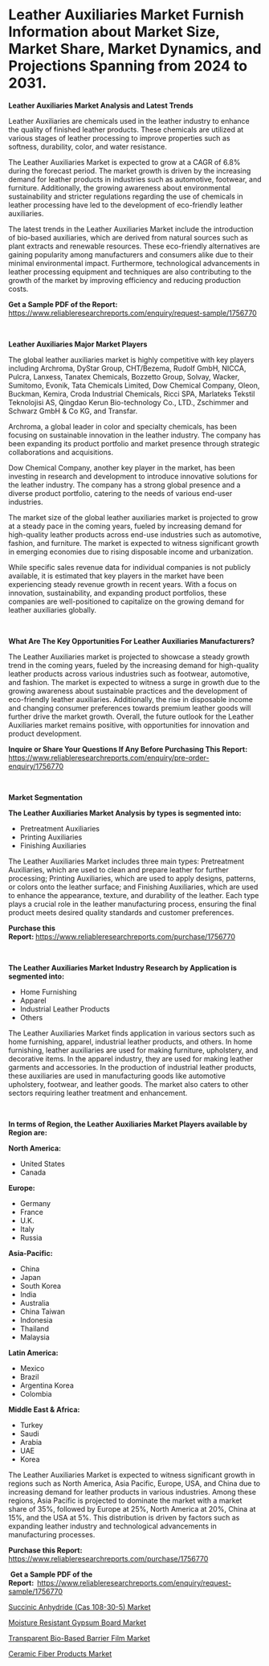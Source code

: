 <p><h1>Leather Auxiliaries Market Furnish Information about Market Size, Market Share, Market Dynamics, and Projections Spanning from 2024 to 2031.</h1></p><p><strong>Leather Auxiliaries Market Analysis and Latest Trends</strong></p>
<p><p>Leather Auxiliaries are chemicals used in the leather industry to enhance the quality of finished leather products. These chemicals are utilized at various stages of leather processing to improve properties such as softness, durability, color, and water resistance.</p><p>The Leather Auxiliaries Market is expected to grow at a CAGR of 6.8% during the forecast period. The market growth is driven by the increasing demand for leather products in industries such as automotive, footwear, and furniture. Additionally, the growing awareness about environmental sustainability and stricter regulations regarding the use of chemicals in leather processing have led to the development of eco-friendly leather auxiliaries.</p><p>The latest trends in the Leather Auxiliaries Market include the introduction of bio-based auxiliaries, which are derived from natural sources such as plant extracts and renewable resources. These eco-friendly alternatives are gaining popularity among manufacturers and consumers alike due to their minimal environmental impact. Furthermore, technological advancements in leather processing equipment and techniques are also contributing to the growth of the market by improving efficiency and reducing production costs.</p></p>
<p><strong>Get a Sample PDF of the Report:&nbsp;</strong> <a href="https://www.reliableresearchreports.com/enquiry/request-sample/1756770">https://www.reliableresearchreports.com/enquiry/request-sample/1756770</a></p>
<p>&nbsp;</p>
<p><strong>Leather Auxiliaries Major Market Players</strong></p>
<p><p>The global leather auxiliaries market is highly competitive with key players including Archroma, DyStar Group, CHT/Bezema, Rudolf GmbH, NICCA, Pulcra, Lanxess, Tanatex Chemicals, Bozzetto Group, Solvay, Wacker, Sumitomo, Evonik, Tata Chemicals Limited, Dow Chemical Company, Oleon, Buckman, Kemira, Croda Industrial Chemicals, Ricci SPA, Marlateks Tekstil Teknolojisi AS, Qingdao Kerun Bio-technology Co., LTD., Zschimmer and Schwarz GmbH & Co KG, and Transfar.</p><p>Archroma, a global leader in color and specialty chemicals, has been focusing on sustainable innovation in the leather industry. The company has been expanding its product portfolio and market presence through strategic collaborations and acquisitions.</p><p>Dow Chemical Company, another key player in the market, has been investing in research and development to introduce innovative solutions for the leather industry. The company has a strong global presence and a diverse product portfolio, catering to the needs of various end-user industries.</p><p>The market size of the global leather auxiliaries market is projected to grow at a steady pace in the coming years, fueled by increasing demand for high-quality leather products across end-use industries such as automotive, fashion, and furniture. The market is expected to witness significant growth in emerging economies due to rising disposable income and urbanization.</p><p>While specific sales revenue data for individual companies is not publicly available, it is estimated that key players in the market have been experiencing steady revenue growth in recent years. With a focus on innovation, sustainability, and expanding product portfolios, these companies are well-positioned to capitalize on the growing demand for leather auxiliaries globally.</p></p>
<p>&nbsp;</p>
<p><strong>What Are The Key Opportunities For Leather Auxiliaries Manufacturers?</strong></p>
<p><p>The Leather Auxiliaries market is projected to showcase a steady growth trend in the coming years, fueled by the increasing demand for high-quality leather products across various industries such as footwear, automotive, and fashion. The market is expected to witness a surge in growth due to the growing awareness about sustainable practices and the development of eco-friendly leather auxiliaries. Additionally, the rise in disposable income and changing consumer preferences towards premium leather goods will further drive the market growth. Overall, the future outlook for the Leather Auxiliaries market remains positive, with opportunities for innovation and product development.</p></p>
<p><strong>Inquire or Share Your Questions If Any Before Purchasing This Report:</strong> <a href="https://www.reliableresearchreports.com/enquiry/pre-order-enquiry/1756770">https://www.reliableresearchreports.com/enquiry/pre-order-enquiry/1756770</a></p>
<p>&nbsp;</p>
<p><strong>Market Segmentation</strong></p>
<p><strong>The Leather Auxiliaries Market Analysis by types is segmented into:</strong></p>
<p><ul><li>Pretreatment Auxiliaries</li><li>Printing Auxiliaries</li><li>Finishing Auxiliaries</li></ul></p>
<p><p>The Leather Auxiliaries Market includes three main types: Pretreatment Auxiliaries, which are used to clean and prepare leather for further processing; Printing Auxiliaries, which are used to apply designs, patterns, or colors onto the leather surface; and Finishing Auxiliaries, which are used to enhance the appearance, texture, and durability of the leather. Each type plays a crucial role in the leather manufacturing process, ensuring the final product meets desired quality standards and customer preferences.</p></p>
<p><strong>Purchase this Report:&nbsp;</strong><a href="https://www.reliableresearchreports.com/purchase/1756770">https://www.reliableresearchreports.com/purchase/1756770</a></p>
<p>&nbsp;</p>
<p><strong>The Leather Auxiliaries Market Industry Research by Application is segmented into:</strong></p>
<p><ul><li>Home Furnishing</li><li>Apparel</li><li>Industrial Leather Products</li><li>Others</li></ul></p>
<p><p>The Leather Auxiliaries Market finds application in various sectors such as home furnishing, apparel, industrial leather products, and others. In home furnishing, leather auxiliaries are used for making furniture, upholstery, and decorative items. In the apparel industry, they are used for making leather garments and accessories. In the production of industrial leather products, these auxiliaries are used in manufacturing goods like automotive upholstery, footwear, and leather goods. The market also caters to other sectors requiring leather treatment and enhancement.</p></p>
<p>&nbsp;</p>
<p><strong>In terms of Region, the Leather Auxiliaries Market Players available by Region are:</strong></p>
<p>
    <p> <strong> North America: </strong>
        <ul>
            <li>United States</li>
            <li>Canada</li>
        </ul>
        </p> 
    <p> <strong> Europe: </strong>
        <ul>
            <li>Germany</li>
            <li>France</li>
            <li>U.K.</li>
            <li>Italy</li>
            <li>Russia</li>
        </ul>
        </p> 
    <p> <strong> Asia-Pacific: </strong>
        <ul>
            <li>China</li>
            <li>Japan</li>
            <li>South Korea</li>
            <li>India</li>
            <li>Australia</li>
            <li>China Taiwan</li>
            <li>Indonesia</li>
            <li>Thailand</li>
            <li>Malaysia</li>
        </ul>
        </p> 
    <p> <strong> Latin America: </strong>
        <ul>
            <li>Mexico</li>
            <li>Brazil</li>
            <li>Argentina Korea</li>
            <li>Colombia</li>
        </ul>
        </p> 
    <p> <strong> Middle East & Africa: </strong>
        <ul>
            <li>Turkey</li>
            <li>Saudi</li>
            <li>Arabia</li>
            <li>UAE</li>
            <li>Korea</li>
        </ul>
    </p>
    </p>
<p><p>The Leather Auxiliaries Market is expected to witness significant growth in regions such as North America, Asia Pacific, Europe, USA, and China due to increasing demand for leather products in various industries. Among these regions, Asia Pacific is projected to dominate the market with a market share of 35%, followed by Europe at 25%, North America at 20%, China at 15%, and the USA at 5%. This distribution is driven by factors such as expanding leather industry and technological advancements in manufacturing processes.</p></p>
<p><strong>Purchase this Report: </strong><a href="https://www.reliableresearchreports.com/purchase/1756770">https://www.reliableresearchreports.com/purchase/1756770</a></p>
<p>&nbsp;<strong>Get a Sample PDF of the Report:&nbsp;&nbsp;</strong><a href="https://www.reliableresearchreports.com/enquiry/request-sample/1756770">https://www.reliableresearchreports.com/enquiry/request-sample/1756770</a></p>
<p><strong></strong></p>
<p><p><a href="https://view.publitas.com/reportprime-1/succinic-anhydride-cas-108-30-5-market-size-evaluating-its-market-trends-growth-and-projections-2023-2030/">Succinic Anhydride (Cas 108-30-5) Market</a></p><p><a href="https://github.com/eeaveuhhh/Market-Research-Report-List-1/blob/main/moisture-resistant-gypsum-board-market.md">Moisture Resistant Gypsum Board Market</a></p><p><a href="https://adventurous-uranium-ef9.notion.site/Transparent-Bio-Based-Barrier-Film-Market-Size-Market-Trends-and-Growth-Outlook-forecasted-for-per-36c47fa2be3e4e83a539ce907e0e40ee">Transparent Bio-Based Barrier Film Market</a></p><p><a href="https://github.com/brentleyjimmiealvaradoz4l1rea/Market-Research-Report-List-1/blob/main/ceramic-fiber-products-market.md">Ceramic Fiber Products Market</a></p></p>